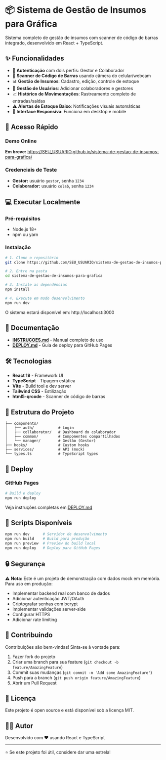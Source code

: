 # 📦 Sistema de Gestão de Insumos para Gráfica

Sistema completo de gestão de insumos com scanner de código de barras integrado, desenvolvido em React + TypeScript.

## ✨ Funcionalidades

- 🔐 **Autenticação** com dois perfis: Gestor e Colaborador
- 📱 **Scanner de Código de Barras** usando câmera do celular/webcam
- 📊 **Gestão de Insumos**: Cadastro, edição, controle de estoque
- 👥 **Gestão de Usuários**: Adicionar colaboradores e gestores
- 📈 **Histórico de Movimentações**: Rastreamento completo de entradas/saídas
- ⚠️ **Alertas de Estoque Baixo**: Notificações visuais automáticas
- 🎯 **Interface Responsiva**: Funciona em desktop e mobile

## 🚀 Acesso Rápido

### Demo Online
**Em breve:** https://SEU_USUARIO.github.io/sistema-de-gestao-de-insumos-para-grafica/

### Credenciais de Teste
- **Gestor:** usuário `gestor`, senha `1234`
- **Colaborador:** usuário `colab`, senha `1234`

## 💻 Executar Localmente

### Pré-requisitos
- Node.js 18+
- npm ou yarn

### Instalação

```bash
# 1. Clone o repositório
git clone https://github.com/SEU_USUARIO/sistema-de-gestao-de-insumos-para-grafica.git

# 2. Entre na pasta
cd sistema-de-gestao-de-insumos-para-grafica

# 3. Instale as dependências
npm install

# 4. Execute em modo desenvolvimento
npm run dev
```

O sistema estará disponível em: http://localhost:3000

## 📖 Documentação

- **[INSTRUCOES.md](INSTRUCOES.md)** - Manual completo de uso
- **[DEPLOY.md](DEPLOY.md)** - Guia de deploy para GitHub Pages

## 🛠️ Tecnologias

- **React 19** - Framework UI
- **TypeScript** - Tipagem estática
- **Vite** - Build tool e dev server
- **Tailwind CSS** - Estilização
- **html5-qrcode** - Scanner de código de barras

## 📂 Estrutura do Projeto

```
├── components/
│   ├── auth/           # Login
│   ├── collaborator/   # Dashboard do colaborador
│   ├── common/         # Componentes compartilhados
│   └── manager/        # Gestão (Gestor)
├── hooks/              # Custom hooks
├── services/           # API (mock)
└── types.ts            # TypeScript types
```

## 🚢 Deploy

### GitHub Pages

```bash
# Build e deploy
npm run deploy
```

Veja instruções completas em [DEPLOY.md](DEPLOY.md)

## 📝 Scripts Disponíveis

```bash
npm run dev      # Servidor de desenvolvimento
npm run build    # Build para produção
npm run preview  # Preview do build local
npm run deploy   # Deploy para GitHub Pages
```

## 🔒 Segurança

⚠️ **Nota:** Este é um projeto de demonstração com dados mock em memória. Para uso em produção:

- Implementar backend real com banco de dados
- Adicionar autenticação JWT/OAuth
- Criptografar senhas com bcrypt
- Implementar validações server-side
- Configurar HTTPS
- Adicionar rate limiting

## 🤝 Contribuindo

Contribuições são bem-vindas! Sinta-se à vontade para:

1. Fazer fork do projeto
2. Criar uma branch para sua feature (`git checkout -b feature/AmazingFeature`)
3. Commit suas mudanças (`git commit -m 'Add some AmazingFeature'`)
4. Push para a branch (`git push origin feature/AmazingFeature`)
5. Abrir um Pull Request

## 📄 Licença

Este projeto é open source e está disponível sob a licença MIT.

## 👨‍💻 Autor

Desenvolvido com ❤️ usando React e TypeScript

---

⭐ Se este projeto foi útil, considere dar uma estrela!
```
